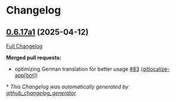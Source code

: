 # Changelog

## [0.6.17a1](https://github.com/OpenVoiceOS/ovos-persona/tree/0.6.17a1) (2025-04-12)

[Full Changelog](https://github.com/OpenVoiceOS/ovos-persona/compare/0.6.16...0.6.17a1)

**Merged pull requests:**

- optimizing German translation for better usage [\#83](https://github.com/OpenVoiceOS/ovos-persona/pull/83) ([gitlocalize-app[bot]](https://github.com/apps/gitlocalize-app))



\* *This Changelog was automatically generated by [github_changelog_generator](https://github.com/github-changelog-generator/github-changelog-generator)*

